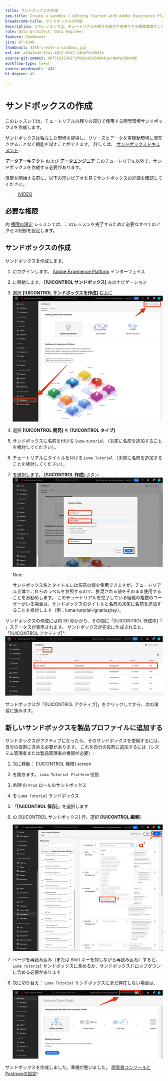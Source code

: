 ```yaml
---
title: サンドボックスの作成
seo-title: Create a sandbox | Getting Started with Adobe Experience Platform for Data Architects and Data Engineers
breadcrumb-title: サンドボックスの作成
description: このレッスンでは、チュートリアルの残りの部分で使用できる開発環境サンドボックスを作成します。
role: Data Architect, Data Engineer
feature: Sandboxes
jira: KT-4348
thumbnail: 4348-create-a-sandbox.jpg
exl-id: a04afada-52a1-4812-8fa2-14be72e68614
source-git-commit: 90f7621536573f60ac6585404b1ac0e49cb08496
workflow-type: tm+mt
source-wordcount: '404'
ht-degree: 4%

---
```


# サンドボックスの作成

<!--25min-->

このレッスンでは、チュートリアルの残りの部分で使用する開発環境サンドボックスを作成します。

サンドボックスは独立した環境を提供し、リソースとデータを実稼動環境に混在させることなく機能を試すことができます。 詳しくは、 [サンドボックスドキュメント](https://experienceleague.adobe.com/docs/experience-platform/sandbox/home.html?lang=ja).

**データアーキテクト** および **データエンジニア** このチュートリアル以外で、サンドボックスを作成する必要があります。

演習を開始する前に、以下の短いビデオを見てサンドボックスの詳細を確認してください。
>[!VIDEO](https://video.tv.adobe.com/v/29838/?quality=12&learn=on)

## 必要な権限

内 [権限の設定](configure-permissions.md) レッスンでは、このレッスンを完了するために必要なすべてのアクセス制御を設定します。

<!--
* Permission items **[!UICONTROL Sandbox Administration]** > **[!UICONTROL View Sandboxes]** and **[!UICONTROL Manage Sandboxes]**
* Permission item **[!UICONTROL Sandboxes]** > **[!UICONTROL Prod]**
* User-role access to the `Luma Tutorial Platform` product profile
* Admin-level access to the `Luma Tutorial Platform` product profile
-->

## サンドボックスの作成

サンドボックスを作成します。

1. にログインします。 [Adobe Experience Platform](https://experience.adobe.com/platform) インターフェイス
1. に移動します。 **[!UICONTROL サンドボックス]** 左のナビゲーション
1. 選択 **[!UICONTROL サンドボックスを作成]** 右上に
   ![サンドボックスを作成を選択](assets/sandbox-createSandbox.png)

1. 選択 **[!UICONTROL 開発]** を **[!UICONTROL タイプ]**
1. サンドボックスに名前を付ける `luma-tutorial` （末尾に名前を追加することを検討してください）。
1. チュートリアルにタイトルを付ける `Luma Tutorial` （末尾に名前を追加することを検討してください）。
1. を選択します。 **[!UICONTROL 作成]** ボタン
   ![サンドボックスを作成](assets/sandbox-nameSandbox.png)
   >[!NOTE]
   >
   >サンドボックス名とタイトルには任意の値を使用できますが、チュートリアル全体でこれらのラベルを参照するので、推奨される値をそのまま使用することをお勧めします。 このチュートリアルを完了している組織の複数のユーザーがいる場合は、サンドボックスのタイトルと名前の末尾に名前を追加することを検討します（例：luma-tutorial-ignatiusjrey）。

サンドボックスの作成には約 30 秒かかり、その間に「[!UICONTROL 作成中]「 」ステータスが表示されます。 サンドボックスが完全に作成されると、「[!UICONTROL アクティブ]&quot;:
![アクティブステータス](assets/sandbox-active.png)

サンドボックスが「[!UICONTROL アクティブ]」をクリックしてから、次の演習に進みます。

## 新しいサンドボックスを製品プロファイルに追加する

サンドボックスがアクティブになったら、そのサンドボックスを使用するには、自分の役割に含める必要があります。 これを自分の役割に追加するには（システム管理者または製品管理者の権限が必要）:

1. 次に移動： [!UICONTROL 権限] screen
1. を開きます。 `Luma Tutorial Platform` 役割
1. _削除_ の `Prod` ロールのサンドボックス
1. を `Luma Tutorial` サンドボックス
1. 「**[!UICONTROL 保存]**」を選択します
1. の [!UICONTROL サンドボックス] 行、選択 **[!UICONTROL 編集]**

   ![Luma チュートリアルの追加](assets/sandbox-addLumaTutorial.png)

1. ページを再読み込み（または Shift キーを押しながら再読み込み）すると、 `Luma Tutorial` サンドボックスに含めるか、サンドボックスドロップダウンに含める必要があります
1. 次に切り替え： `Luma Tutorial` サンドボックスにまだ存在しない場合は、

   ![サンドボックスを確認](assets/sandbox-confirmDropdown.png)

サンドボックスを作成しました。準備が整いました。 [開発者コンソールとPostmanの設定](set-up-developer-console-and-postman.md)!
